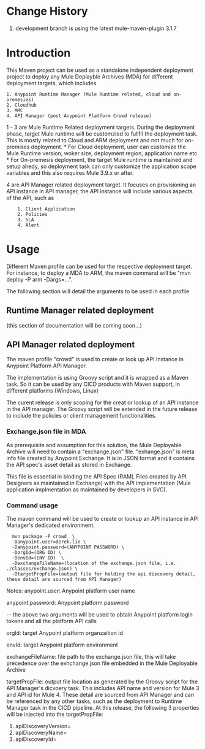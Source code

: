 # Change History

1. development branch is using the latest mule-maven-plugin 3.1.7

# Introduction

This Maven project can be used as a standalone independent deployment project to deploy any Mule Deplayble Archives (MDA) for different deployment targets, which includes

    1. Anypoint Runtime Manager (Mule Runtime related, cloud and on-premesies)
    2. Cloudhub
    3. MMC
    4. API Manager (post Anypoint Platform Crowd release)
  
1 - 3 are Mule Runtime Related deployment targets. During the deployment phase, target Mule runtime will be customzied to fullfil the deployment task. This is mostly related to Cloud and ARM deployment and not much for on-premises deployment.
    * For Cloud deployment, user can customize the Mule Runtime version, woker size, deployment region, application name etc. 
    * For On-premesis deployment, the target Mule runtime is maintained and setup alredy, so deployment task can only customize the application scope variables and this also requires Mule 3.9.x or after.
  
4 are API Manager related deployment target. It focuses on provisioning an API instance in API manager, the API instance will include various aspects of the API, such as

```text
    1. Client Application
    2. Policies
    3. SLA
    4. Alert
```

# Usage

Different Maven profile can be used for the respective deployment target. For instance, to deploy a MDA to ARM, the maven command will
be  "mvn deploy -P arm -Dargs=...". 

The following section will detail the arguments to be used in each profile.

## Runtime Manager related deployment

(this section of documentation will be coming soon...)

## API Manager related deployment

The maven profile "crowd" is used to create or look up API Instance in Anypoint Platform API Manager. 

The implementation is using Groovy script and it is wrapped as a Maven task. So it can be used by any CICD products with Maven support, in different platforms (Windows, Linux)

The curent release is only scoping for the creat or lookup of an API instance in the API manager. The Groovy script will be extended in the future release to include the policies or client management functionalities.
 
### Exchange.json file in MDA

As prerequisite and assumption for this solution, the Mule Deployable Archive will need to contain a "exchange.json" file.  "exhange.json" is meta info file created by Anypoint Exchange. It is in JSON format and it contains the API spec's asset detail as stored in Exchange. 

This file is essential in binding the API Spec (RAML Files created by API Designers as maintained in Exchange) with the API implementation (Mule application implmentation as maintained by developers in SVC). 

### Command usage

The maven command will be used to create or lookup an API instance in API Manager's dedicated environment.

```
  mvn package -P crowd  \
  -Danypoint.user=derek.lin \
  -Danypoint.password=(ANYPOINT PASSWORD) \ 
  -DorgId=(ORG ID) \
  -DenvId=(ENV ID)  \
  -DexchangeFileName=(location of the exchange.json file, i.e. ./classes/exchange.json) \
  -DtargetPropFile=(output file for holding the api discovery detail, these detail are sourced from API Manager)
```

Notes:
  anypoint.user: Anypoint platform user name
  
  anypoint.password:  Anypoint platform password
   
   -- the above two arguments will be used to obtain Anypoint platform login tokens and all the platform API calls
  
  orgId:  target Anypoint platform organzaition id
  
  envId:  target Anypoint platform environment
  
  exchangeFileName: file path to the exchange.json file, this will take precedence over the exhchange.json file embedded in the Mule Deployable Archive
  
  targetPropFile: output file location as generated by the Groovy script for the API Manager's dicvoery task. This includes API name and version for Mule 3 and API id for Mule 4. These detail are sourced from API Manager and can be referenced by any other tasks, such as the deployment to Runtime Manager task in the CICD pipeline. At this release, the following 3 properties will be injected into the targetPropFile:
  1. apiDiscoveryVersion=
  2. apiDiscoveryName=
  3. apiDiscoveryId=

